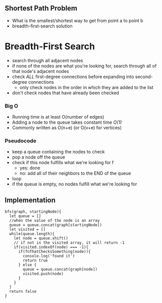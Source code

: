 ## Shortest Path Problem
* What is the smallest/shortest way to get from point a to point b
* breadth-first-search solution

# Breadth-First Search
* search through all adjacent nodes
* if none of the nodes are what you're looking for, search through all of that node's adjacent nodes
* check _ALL_ first-degree connections before expanding into second-degree connections
  * only check nodes in the order in which they are added to the list
* don't check nodes that have already been checked 

### Big O
* Running time is at least O(number of edges)
* Adding a node to the queue takes constant time _O(1)_
* Commonly written as O(n+e) (or O(v+e) for vertices)

### Pseudocode
* keep a queue containing the nodes to check
* pop a node off the queue
* check if this node fulfills what we're looking for f
  * yes: done
  * no: add all of their neighbors to the END of the queue
* loop
* if the queue is empty, no nodes fulfill what we're looking for

## Implementation

```JS
bfs(graph, startingNode){
  let queue = []
  //when the value of the node is an array
  queue = queue.concat(graph[startingNode])
  let visited = []
  while(queue.length){
    let node = queue.shift()
    // if not in the visited array, it will return -1
    if(visited.indexOf(node) === -1){
      if(fnThatChecksSomething(node)){
        console.log('found it')
        return true
      } else {
        queue = queue.concat(graph[node])
        visited.push(node)
      }
    }
  }
  return false
}
```
